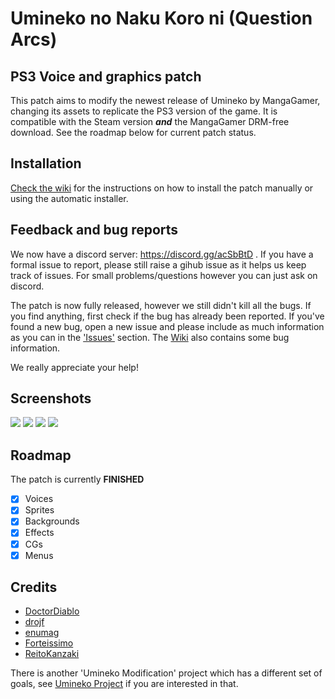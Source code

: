 # Umineko no Naku Koro ni (Question Arcs) 
## PS3 Voice and graphics patch

This patch aims to modify the newest release of Umineko by MangaGamer, changing its assets to replicate the PS3 version of the game.
It is compatible with the Steam version ***and*** the MangaGamer DRM-free download. See the roadmap below for current patch status.

## Installation

[Check the wiki](https://github.com/07th-mod/guide/wiki/Umineko-Getting-started) for the instructions on how to install the patch manually or using the automatic installer.

## Feedback and bug reports

We now have a discord server: https://discord.gg/acSbBtD . If you have a formal issue to report, please still raise a gihub issue as it helps us keep track of issues. For small problems/questions however you can just ask on discord.

The patch is now fully released, however we still didn't kill all the bugs. If you find anything, first check if the bug has already been reported. If you've found a new bug, open a new issue and please include as much information as you can in the ['Issues'](https://github.com/07th-mod/umineko-question/issues) section. The [Wiki](https://github.com/07th-mod/umineko-question/wiki) also contains some bug information.

We really appreciate your help!

## Screenshots

![](https://i.mugi.io/3Csz3.jpg)
![](https://i.mugi.io/pzM5S.jpg)
![](https://i.mugi.io/SYfwa.jpg)
![](https://i.mugi.io/Uj7Ig.jpg)

## Roadmap

The patch is currently **FINISHED**

- [x] Voices
- [x] Sprites
- [x] Backgrounds
- [x] Effects
- [x] CGs
- [x] Menus

## Credits

 * [DoctorDiablo](https://github.com/DoctorDiablo)
 * [drojf](https://github.com/drojf)
 * [enumag](https://github.com/enumag)
 * [Forteissimo](https://github.com/Forteissimo)
 * [ReitoKanzaki](https://github.com/ReitoKanzaki)

There is another 'Umineko Modification' project which has a different set of goals, see [Umineko Project](https://umineko-project.org/en/) if you are interested in that.
